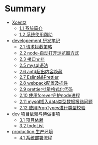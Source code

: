 # Summary

* [Xcentz]()
  * [1.1  系统简介](README.md)
  * [1.2  系统使用帮助](help/help1.md)
* [developement 研发笔记]()
  * [2.1  请求拦截策略](note/intercept-strategy.md)
  * [2.2  node-自动打开浏览器方式](note/node-openDefaultBrowser.md)
  * [2.3  接口文档](note/api.md)
  * [2.5  mysql语法](note/mysql语法.md)
  * [2.6  antd超出内容隐藏](note/antd超出内容隐藏.md)
  * [2.7  Eslint&&Prettier](note/Eslint&&Prettier.md)
  * [2.8  webpack配置及插件](note/webpack配置及插件.md)
  * [2.9  prettier批量格式化代码](note/prettier批量格式化代码.md)
  * [2.10  使用forever守护node进程](note/使用forever守护node进程.md)
  * [2.11  mysql插入data类型数据报错问题](note/mysql插入data类型数据报错问题.md)
  * [2.12  使用PropTypes进行类型校验](note/使用PropTypes进行类型校验.md)
* [dev 项目依赖与待做事项]()
  * [3.1  项目依赖](note/package.md)
  * [3.2 todoList](note/todoList.md)
* [production 生产环境]()
  * [4.1  系统部署流程](note/系统部署流程.md)